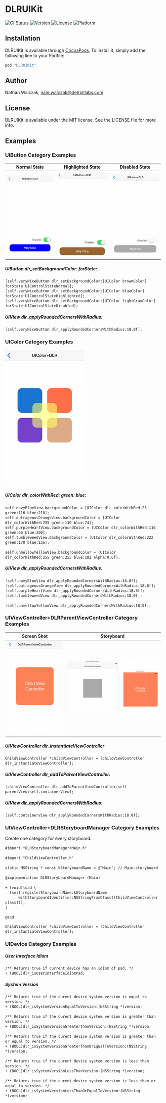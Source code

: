 # DLRUIKit

[![CI Status](http://img.shields.io/travis/detroit-labs/dlr-uikit-ios.svg?style=flat)](https://travis-ci.org/detroit-labs/dlr-uikit-ios)
[![Version](https://img.shields.io/cocoapods/v/DLRUIKit.svg?style=flat)](http://cocoadocs.org/docsets/DLRUIKit)
[![License](https://img.shields.io/cocoapods/l/DLRUIKit.svg?style=flat)](http://cocoadocs.org/docsets/DLRUIKit)
[![Platform](https://img.shields.io/cocoapods/p/DLRUIKit.svg?style=flat)](http://cocoadocs.org/docsets/DLRUIKit)

## Installation

DLRUIKit is available through [CocoaPods](http://cocoapods.org). To install
it, simply add the following line to your Podfile:

```rb
pod "DLRUIKit"
```

## Author

Nathan Walczak, nate.walczak@detroitlabs.com

## License

DLRUIKit is available under the MIT license. See the LICENSE file for more info.

## Examples

### UIButton Category Examples

Normal State | Highlighted State | Disabled State
------------ | ----------------- | --------------
![UIButton normal](README/Images/UIButton-normal.png) | ![UIButton highlighted](README/Images/UIButton-highlighted.png) | ![UIButton disabled](README/Images/UIButton-disabled.png)

##### UIButton dlr_setBackgroundColor: forState:

```objc
[self.veryNiceButton dlr_setBackgroundColor:[UIColor brownColor] forState:UIControlStateNormal];
[self.veryNiceButton dlr_setBackgroundColor:[UIColor blueColor] forState:UIControlStateHighlighted];
[self.veryNiceButton dlr_setBackgroundColor:[UIColor lightGrayColor] forState:UIControlStateDisabled];
```

##### UIView dlr_applyRoundedCornersWithRadius:

```objc
[self.veryNiceButton dlr_applyRoundedCornersWithRadius:18.0f];
```

### UIColor Category Examples

![UIColor](README/Images/UIColor.png)

##### UIColor dlr_colorWithRed: green: blue:

```objc
self.navyBlueView.backgroundColor = [UIColor dlr_colorWithRed:25 green:116 blue:210];
self.outrageousOrangeView.backgroundColor = [UIColor dlr_colorWithRed:255 green:110 blue:74];
self.purpleHeartView.backgroundColor = [UIColor dlr_colorWithRed:116 green:66 blue:200];
self.tumbleweedView.backgroundColor = [UIColor dlr_colorWithRed:222 green:170 blue:136];

self.unmellowYellowView.backgroundColor = [UIColor dlr_colorWithRed:255 green:255 blue:102 alpha:0.6f];
```

##### UIView dlr_applyRoundedCornersWithRadius:

```objc
[self.navyBlueView dlr_applyRoundedCornersWithRadius:18.0f];
[self.outrageousOrangeView dlr_applyRoundedCornersWithRadius:18.0f];
[self.purpleHeartView dlr_applyRoundedCornersWithRadius:18.0f];
[self.tumbleweedView dlr_applyRoundedCornersWithRadius:18.0f];

[self.unmellowYellowView dlr_applyRoundedCornersWithRadius:18.0f];
```

### UIViewController+DLRParentViewController Category Examples

Screen Shot | Storyboard
----------- | ----------
![DLRParentViewController](README/Images/DLRParentViewController.png) | ![DLRParentViewController storyboard](README/Images/DLRParentViewController-storyboard.png)

##### UIViewController dlr_instantiateViewController

```objc
ChildViewController *childViewController = [ChildViewController dlr_instantiateViewController];
```

##### UIViewController dlr_addToParentViewController:

```objc
[childViewController dlr_addToParentViewController:self parentView:self.containerView];
```

##### UIView dlr_applyRoundedCornersWithRadius:

```objc
[self.containerView dlr_applyRoundedCornersWithRadius:18.0f];
```

### UIViewController+DLRStoryboardManager Category Examples

Create one category for every storyboard.

```objc
#import "DLRStoryboardManager+Main.h"

#import "ChildViewController.h"

static NSString * const kStoryboardName = @"Main"; // Main.storyboard

@implementation DLRStoryboardManager (Main)

+ (void)load {
  [self registerStoryboardName:kStoryboardName
      withStoryboardIdentifier:NSStringFromClass([ChildViewController class])];
}

@end
```

```objc
ChildViewController *childViewController = [ChildViewController dlr_instantiateViewController];
```

### UIDevice Category Examples

##### User Interface Idiom

```objc
/** Returns true if current device has an idiom of pad. */
+ (BOOL)dlr_isUserInterfaceIdiomPad;
```

##### System Version

```objc
/** Returns true if the curent device system version is equal to version. */
+ (BOOL)dlr_isSystemVersionEqualToVersion:(NSString *)version;

/** Returns true if the curent device system version is greater than version. */
+ (BOOL)dlr_isSystemVersionGreaterThanVersion:(NSString *)version;

/** Returns true if the curent device system version is greater than or equal to version. */
+ (BOOL)dlr_isSystemVersionGreaterThanOrEqualToVersion:(NSString *)version;

/** Returns true if the curent device system version is less than version. */
+ (BOOL)dlr_isSystemVersionLessThanVersion:(NSString *)version;

/** Returns true if the curent device system version is less than or equal to version. */
+ (BOOL)dlr_isSystemVersionLessThanOrEqualToVersion:(NSString *)version;
```
